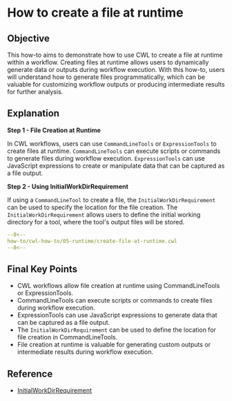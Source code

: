 # How to create a file at runtime

## Objective 

This how-to aims to demonstrate how to use CWL to create a file at runtime within a workflow. Creating files at runtime allows users to dynamically generate data or outputs during workflow execution. With this how-to, users will understand how to generate files programmatically, which can be valuable for customizing workflow outputs or producing intermediate results for further analysis.

## Explanation

**Step 1 - File Creation at Runtime**

In CWL workflows, users can use `CommandLineTools` or `ExpressionTools` to create files at runtime.
`CommandLineTools` can execute scripts or commands to generate files during workflow execution.
`ExpressionTools` can use JavaScript expressions to create or manipulate data that can be captured as a file output.

**Step 2 - Using InitialWorkDirRequirement**

If using a `CommandLineTool` to create a file, the `InitialWorkDirRequirement` can be used to specify the location for the file creation.
The `InitialWorkDirRequirement` allows users to define the initial working directory for a tool, where the tool's output files will be stored.

```yaml linenums="1" hl_lines="53-62 67"
--8<--
how-to/cwl-how-to/05-runtime/create-file-at-runtime.cwl
--8<--
```

## Final Key Points

* CWL workflows allow file creation at runtime using CommandLineTools or ExpressionTools.
* CommandLineTools can execute scripts or commands to create files during workflow execution.
* ExpressionTools can use JavaScript expressions to generate data that can be captured as a file output.
* The `InitialWorkDirRequirement` can be used to define the location for file creation in CommandLineTools.
* File creation at runtime is valuable for generating custom outputs or intermediate results during workflow execution.

## Reference

* [InitialWorkDirRequirement](https://www.commonwl.org/v1.2/CommandLineTool.html#InitialWorkDirRequirement)

